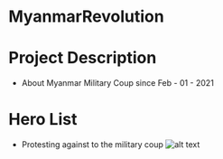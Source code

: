 # MyanmarRevolution
# Project Description
- About Myanmar Military Coup since Feb - 01 - 2021
# Hero List
- Protesting against to the military coup
![alt text](https://github.com/Naing-Win/MyanmarRevolution/blob/master/h_list.PNG?raw=true)
